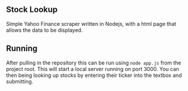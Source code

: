 ## Stock Lookup
Simple Yahoo Finance scraper written in Nodejs, with a html page that allows the data to be displayed.  

## Running 
After pulling in the repository this can be run using `node app.js` from the project root.  This will start a local server running on port 3000. You can then being looking up stocks by entering their ticker into the textbox and submitting.  